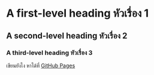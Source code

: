 # A first-level heading หัวเรื่อง 1
## A second-level heading หัวเรื่อง 2
### A third-level heading หัวเรื่อง 3

เขียนยังไง หาได้ที่ [GitHub Pages]((https://docs.github.com/en/get-started/writing-on-github/getting-started-with-writing-and-formatting-on-github/basic-writing-and-formatting-syntax)https://docs.github.com/en/get-started/writing-on-github/getting-started-with-writing-and-formatting-on-github/basic-writing-and-formatting-syntax)
